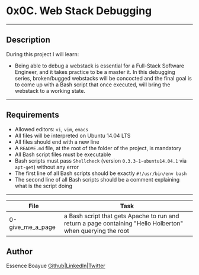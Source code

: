# 0x0C. Web Stack Debugging
---
## Description

During this project I will learn:
- Being able to debug a webstack is essential for a Full-Stack Software Engineer, and it takes practice to be a master it. In this debugging series, broken/bugged webstacks will be concocted and the final goal is to come up with a Bash script that once executed, will bring the webstack to a working state.
---

## Requirements

- Allowed editors: `vi`, `vim`, `emacs`
- All files will be interpreted on Ubuntu 14.04 LTS
- All files should end with a new line
- A `README.md` file, at the root of the folder of the project, is mandatory
- All Bash script files must be executable
- Bash scripts must pass `Shellcheck` (version `0.3.3-1~ubuntu14.04.1` via `apt-get`) without any error
- The first line of all Bash scripts should be exactly `#!/usr/bin/env bash`
- The second line of all Bash scripts should be a comment explaining what is the script doing

---

File|Task
---|---
0-give_me_a_page | a Bash script that gets Apache to run and return a page containing "Hello Holberton" when querying the root

## Author
Essence Boayue [Github](https://github.com/eboayue)|[LinkedIn](https://www.linkedin.com/in/essenceboayue/)|[Twitter](https://twitter.com/girlsaregeeks2)
